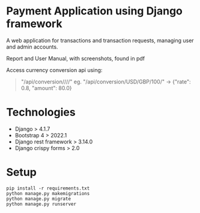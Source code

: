 # Payment Application using Django framework
A web application for transactions and transaction requests, managing user and admin accounts.

Report and User Manual, with screenshots, found in pdf

Access currency conversion api using:
> "/api/conversion/<curr1>/<curr2>/<amount>/"
> eg. "/api/conversion/USD/GBP/100/" -> {"rate": 0.8, "amount": 80.0}

# Technologies
* Django > 4.1.7
* Bootstrap 4 > 2022.1
* Django rest framework > 3.14.0
* Django crispy forms  > 2.0
# Setup
```
pip install -r requirements.txt
python manage.py makemigrations
python manage.py migrate
python manage.py runserver
```